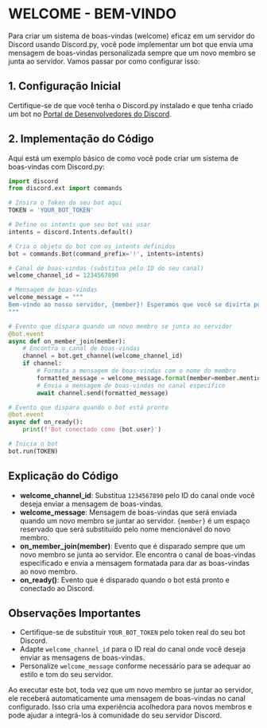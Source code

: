 # WELCOME - BEM-VINDO
Para criar um sistema de boas-vindas (welcome) eficaz em um servidor do Discord usando Discord.py, você pode implementar um bot que envia uma mensagem de boas-vindas personalizada sempre que um novo membro se junta ao servidor. Vamos passar por como configurar isso:

## 1. Configuração Inicial
Certifique-se de que você tenha o Discord.py instalado e que tenha criado um bot no [Portal de Desenvolvedores do Discord](https://discord.com/developers/applications).

## 2. Implementação do Código
Aqui está um exemplo básico de como você pode criar um sistema de boas-vindas com Discord.py:

```python
import discord
from discord.ext import commands

# Insira o Token do seu bot aqui
TOKEN = 'YOUR_BOT_TOKEN'

# Define os intents que seu bot vai usar
intents = discord.Intents.default()

# Cria o objeto do bot com os intents definidos
bot = commands.Bot(command_prefix='!', intents=intents)

# Canal de boas-vindas (substitua pelo ID do seu canal)
welcome_channel_id = 1234567890

# Mensagem de boas-vindas
welcome_message = """
Bem-vindo ao nosso servidor, {member}! Esperamos que você se divirta por aqui!
"""

# Evento que dispara quando um novo membro se junta ao servidor
@bot.event
async def on_member_join(member):
    # Encontra o canal de boas-vindas
    channel = bot.get_channel(welcome_channel_id)
    if channel:
        # Formata a mensagem de boas-vindas com o nome do membro
        formatted_message = welcome_message.format(member=member.mention)
        # Envia a mensagem de boas-vindas no canal específico
        await channel.send(formatted_message)

# Evento que dispara quando o bot está pronto
@bot.event
async def on_ready():
    print(f'Bot conectado como {bot.user}')

# Inicia o bot
bot.run(TOKEN)
```

## Explicação do Código
- **welcome_channel_id**: Substitua `1234567890` pelo ID do canal onde você deseja enviar a mensagem de boas-vindas.
- **welcome_message**: Mensagem de boas-vindas que será enviada quando um novo membro se juntar ao servidor. `{member}` é um espaço reservado que será substituído pelo nome mencionável do novo membro.
- **on_member_join(member)**: Evento que é disparado sempre que um novo membro se junta ao servidor. Ele encontra o canal de boas-vindas especificado e envia a mensagem formatada para dar as boas-vindas ao novo membro.
- **on_ready()**: Evento que é disparado quando o bot está pronto e conectado ao Discord.

## Observações Importantes
- Certifique-se de substituir `YOUR_BOT_TOKEN` pelo token real do seu bot Discord.
- Adapte `welcome_channel_id` para o ID real do canal onde você deseja enviar as mensagens de boas-vindas.
- Personalize `welcome_message` conforme necessário para se adequar ao estilo e tom do seu servidor.

Ao executar este bot, toda vez que um novo membro se juntar ao servidor, ele receberá automaticamente uma mensagem de boas-vindas no canal configurado. Isso cria uma experiência acolhedora para novos membros e pode ajudar a integrá-los à comunidade do seu servidor Discord.
